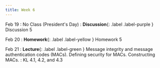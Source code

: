 ```yaml
---
title: Week 6
---
```


Feb 19
: No Class (President's Day)
: **Discussion**{: .label .label-purple } Discussion 5

Feb 20
: **Homework**{: .label .label-yellow } Homework 5

Feb 21
: **Lecture**{: .label .label-green } Message integrity and message authentication codes (MACs). Defining security for MACs. Constructing MACs.
    : KL 4.1, 4.2, and 4.3
